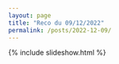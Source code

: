 ```yaml
---
layout: page
title: "Reco du 09/12/2022"
permalink: /posts/2022-12-09/
---
```

{% include slideshow.html %}